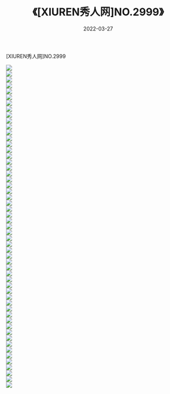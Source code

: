 ﻿---
layout: post
title:  《[XIUREN秀人网]NO.2999》
date:   2022-03-27
img: http://img.660000.xyz/Sharelink/秀人网/秀人网第03部分/[XIUREN秀人网]NO.2999/000.jpg
categories: [美女, 清纯, 唯美]
---

[XIUREN秀人网]NO.2999

 ![](http://img.660000.xyz/Sharelink/秀人网/秀人网第03部分/[XIUREN秀人网]NO.2999/001.jpg) <br>![](http://img.660000.xyz/Sharelink/秀人网/秀人网第03部分/[XIUREN秀人网]NO.2999/002.jpg) <br>![](http://img.660000.xyz/Sharelink/秀人网/秀人网第03部分/[XIUREN秀人网]NO.2999/003.jpg) <br>![](http://img.660000.xyz/Sharelink/秀人网/秀人网第03部分/[XIUREN秀人网]NO.2999/004.jpg) <br>![](http://img.660000.xyz/Sharelink/秀人网/秀人网第03部分/[XIUREN秀人网]NO.2999/005.jpg) <br>![](http://img.660000.xyz/Sharelink/秀人网/秀人网第03部分/[XIUREN秀人网]NO.2999/006.jpg) <br>![](http://img.660000.xyz/Sharelink/秀人网/秀人网第03部分/[XIUREN秀人网]NO.2999/007.jpg) <br>![](http://img.660000.xyz/Sharelink/秀人网/秀人网第03部分/[XIUREN秀人网]NO.2999/008.jpg) <br>![](http://img.660000.xyz/Sharelink/秀人网/秀人网第03部分/[XIUREN秀人网]NO.2999/009.jpg) <br>![](http://img.660000.xyz/Sharelink/秀人网/秀人网第03部分/[XIUREN秀人网]NO.2999/010.jpg) <br>![](http://img.660000.xyz/Sharelink/秀人网/秀人网第03部分/[XIUREN秀人网]NO.2999/011.jpg) <br>![](http://img.660000.xyz/Sharelink/秀人网/秀人网第03部分/[XIUREN秀人网]NO.2999/012.jpg) <br>![](http://img.660000.xyz/Sharelink/秀人网/秀人网第03部分/[XIUREN秀人网]NO.2999/013.jpg) <br>![](http://img.660000.xyz/Sharelink/秀人网/秀人网第03部分/[XIUREN秀人网]NO.2999/014.jpg) <br>![](http://img.660000.xyz/Sharelink/秀人网/秀人网第03部分/[XIUREN秀人网]NO.2999/015.jpg) <br>![](http://img.660000.xyz/Sharelink/秀人网/秀人网第03部分/[XIUREN秀人网]NO.2999/016.jpg) <br>![](http://img.660000.xyz/Sharelink/秀人网/秀人网第03部分/[XIUREN秀人网]NO.2999/017.jpg) <br>![](http://img.660000.xyz/Sharelink/秀人网/秀人网第03部分/[XIUREN秀人网]NO.2999/018.jpg) <br>![](http://img.660000.xyz/Sharelink/秀人网/秀人网第03部分/[XIUREN秀人网]NO.2999/019.jpg) <br>![](http://img.660000.xyz/Sharelink/秀人网/秀人网第03部分/[XIUREN秀人网]NO.2999/020.jpg) <br>![](http://img.660000.xyz/Sharelink/秀人网/秀人网第03部分/[XIUREN秀人网]NO.2999/021.jpg) <br>![](http://img.660000.xyz/Sharelink/秀人网/秀人网第03部分/[XIUREN秀人网]NO.2999/022.jpg) <br>![](http://img.660000.xyz/Sharelink/秀人网/秀人网第03部分/[XIUREN秀人网]NO.2999/023.jpg) <br>![](http://img.660000.xyz/Sharelink/秀人网/秀人网第03部分/[XIUREN秀人网]NO.2999/024.jpg) <br>![](http://img.660000.xyz/Sharelink/秀人网/秀人网第03部分/[XIUREN秀人网]NO.2999/025.jpg) <br>![](http://img.660000.xyz/Sharelink/秀人网/秀人网第03部分/[XIUREN秀人网]NO.2999/026.jpg) <br>![](http://img.660000.xyz/Sharelink/秀人网/秀人网第03部分/[XIUREN秀人网]NO.2999/027.jpg) <br>![](http://img.660000.xyz/Sharelink/秀人网/秀人网第03部分/[XIUREN秀人网]NO.2999/028.jpg) <br>![](http://img.660000.xyz/Sharelink/秀人网/秀人网第03部分/[XIUREN秀人网]NO.2999/029.jpg) <br>![](http://img.660000.xyz/Sharelink/秀人网/秀人网第03部分/[XIUREN秀人网]NO.2999/030.jpg) <br>![](http://img.660000.xyz/Sharelink/秀人网/秀人网第03部分/[XIUREN秀人网]NO.2999/031.jpg) <br>![](http://img.660000.xyz/Sharelink/秀人网/秀人网第03部分/[XIUREN秀人网]NO.2999/032.jpg) <br>![](http://img.660000.xyz/Sharelink/秀人网/秀人网第03部分/[XIUREN秀人网]NO.2999/033.jpg) <br>![](http://img.660000.xyz/Sharelink/秀人网/秀人网第03部分/[XIUREN秀人网]NO.2999/034.jpg) <br>![](http://img.660000.xyz/Sharelink/秀人网/秀人网第03部分/[XIUREN秀人网]NO.2999/035.jpg) <br>![](http://img.660000.xyz/Sharelink/秀人网/秀人网第03部分/[XIUREN秀人网]NO.2999/036.jpg) <br>![](http://img.660000.xyz/Sharelink/秀人网/秀人网第03部分/[XIUREN秀人网]NO.2999/037.jpg) <br>![](http://img.660000.xyz/Sharelink/秀人网/秀人网第03部分/[XIUREN秀人网]NO.2999/038.jpg) <br>![](http://img.660000.xyz/Sharelink/秀人网/秀人网第03部分/[XIUREN秀人网]NO.2999/039.jpg) <br>![](http://img.660000.xyz/Sharelink/秀人网/秀人网第03部分/[XIUREN秀人网]NO.2999/040.jpg) <br>![](http://img.660000.xyz/Sharelink/秀人网/秀人网第03部分/[XIUREN秀人网]NO.2999/041.jpg) <br>![](http://img.660000.xyz/Sharelink/秀人网/秀人网第03部分/[XIUREN秀人网]NO.2999/042.jpg) <br>![](http://img.660000.xyz/Sharelink/秀人网/秀人网第03部分/[XIUREN秀人网]NO.2999/043.jpg) <br>![](http://img.660000.xyz/Sharelink/秀人网/秀人网第03部分/[XIUREN秀人网]NO.2999/044.jpg) <br>![](http://img.660000.xyz/Sharelink/秀人网/秀人网第03部分/[XIUREN秀人网]NO.2999/045.jpg) <br>![](http://img.660000.xyz/Sharelink/秀人网/秀人网第03部分/[XIUREN秀人网]NO.2999/046.jpg) <br>![](http://img.660000.xyz/Sharelink/秀人网/秀人网第03部分/[XIUREN秀人网]NO.2999/047.jpg) <br>![](http://img.660000.xyz/Sharelink/秀人网/秀人网第03部分/[XIUREN秀人网]NO.2999/048.jpg) <br>![](http://img.660000.xyz/Sharelink/秀人网/秀人网第03部分/[XIUREN秀人网]NO.2999/049.jpg) <br>![](http://img.660000.xyz/Sharelink/秀人网/秀人网第03部分/[XIUREN秀人网]NO.2999/050.jpg) <br>![](http://img.660000.xyz/Sharelink/秀人网/秀人网第03部分/[XIUREN秀人网]NO.2999/051.jpg) <br>![](http://img.660000.xyz/Sharelink/秀人网/秀人网第03部分/[XIUREN秀人网]NO.2999/052.jpg) <br>![](http://img.660000.xyz/Sharelink/秀人网/秀人网第03部分/[XIUREN秀人网]NO.2999/053.jpg) <br>![](http://img.660000.xyz/Sharelink/秀人网/秀人网第03部分/[XIUREN秀人网]NO.2999/054.jpg) <br>![](http://img.660000.xyz/Sharelink/秀人网/秀人网第03部分/[XIUREN秀人网]NO.2999/055.jpg) <br>